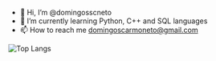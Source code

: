 - 👋 Hi, I’m @domingosscneto
- 🌱 I’m currently learning Python, C++ and SQL languages
- 📫 How to reach me domingoscarmoneto@gmail.com

![Top Langs](https://github-readme-stats.vercel.app/api/top-langs/?username=domingosscneto&layout=compact&theme=dracula)
